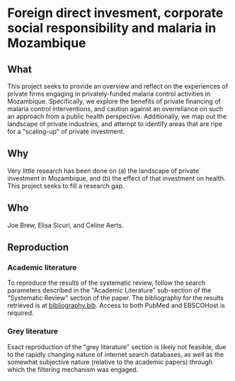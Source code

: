 # Foreign direct invesment, corporate social responsibility and malaria in Mozambique

## What

This project seeks to provide an overview and reflect on the experiences of private firms engaging in privately-funded malaria control activities in Mozambique. Specifically, we explore the benefits of private financing of malaria control interventions, and caution against an overreliance on such an approach from a public health perspective. Additionally, we map out the landscape of private industries, and attempt to identify areas that are ripe for a "scaling-up" of private investment.

## Why

Very little research has been done on (a) the landscape of private investment in Mozambique, and (b) the effect of that investment on health. This project seeks to fill a research gap.

## Who

Joe Brew, Elisa Sicuri, and Celine Aerts.

## Reproduction

### Academic literature

To reproduce the results of the systematic review, follow the search parameters described in the "Academic Literature" sub-section of the "Systematic Review" section of the paper. The bibliography for the results retrieved is at [bibliography.bib](bibliography.bib). Access to both PubMed and EBSCOHost is required.

### Grey literature

Exact reproduction of the "grey literature" section is likely not feasible, due to the rapidly changing nature of internet search databases, as well as the somewhat subjective nature (relative to the academic papers) through which the filtering mechanism was engaged.


